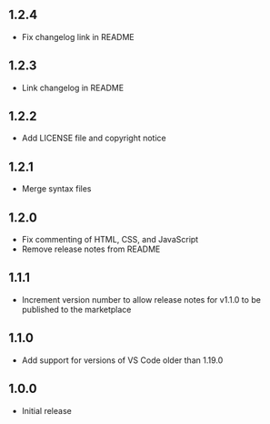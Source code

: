 ## 1.2.4
- Fix changelog link in README

## 1.2.3
- Link changelog in README

## 1.2.2
- Add LICENSE file and copyright notice

## 1.2.1
- Merge syntax files

## 1.2.0
- Fix commenting of HTML, CSS, and JavaScript
- Remove release notes from README

## 1.1.1
- Increment version number to allow release notes for v1.1.0 to be published to the marketplace

## 1.1.0
- Add support for versions of VS Code older than 1.19.0

## 1.0.0
- Initial release